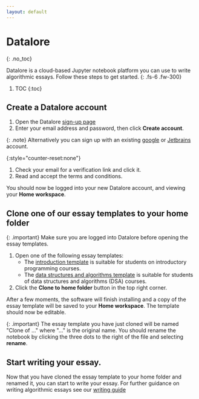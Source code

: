 ```yaml
---
layout: default
---
```


# Datalore
{: .no_toc}

Datalore is a cloud-based Jupyter notebook platform you can use to write
algorithmic essays. Follow these steps to get started.
{: .fs-6 .fw-300}

1. TOC
{:toc}

## Create a Datalore account

1. Open the Datalore [sign-up page](https://datalore.jetbrains.com/)
1. Enter your email address and password, then click **Create account**.

{: .note}
Alternatively you can sign up with an existing
[google](https://www.google.co.uk/) or [Jetbrains](https://www.jetbrains.com/)
account.

{:style="counter-reset:none"}
1. Check your email for a verification link and click it.
1. Read and accept the terms and conditions.

You should now be logged into your new Datalore account, and viewing your
**Home workspace**.


## Clone one of our essay templates to your home folder

{: .important}
Make sure you are logged into Datalore before opening the essay templates.

1. Open one of the following essay templates:
    - The [introduction
      template](https://datalore.jetbrains.com/notebook/Sv8hNjU9nYLmluscmX8jcd/50M1bXCDgB0fbRnbVxd5WL)
      is suitable for students on introductory programming courses.
    - The [data structures and algorithms
      template](https://datalore.jetbrains.com/notebook/Sv8hNjU9nYLmluscmX8jcd/9wrdNpjV9pczZDTCpiDQoR)
      is suitable for students of data structures and algorithms (DSA) courses.
1. Click the **Clone to home folder** button in the top right corner.

After a few moments, the software will finish installing and a copy of the
essay template will be saved to your **Home workspace**. The template should
now be editable.

{: .important}
The essay template you have just cloned will be named "Clone of ..." where "..." is the
original name. You should rename the notebook by clicking the three dots to the
right of the file and selecting **rename**.

## Start writing your essay.

Now that you have cloned the essay template to your home folder and renamed it,
you can start to write your essay. For further guidance on writing algorithmic
essays see our [writing guide](({{site.baseurl}}/writing))